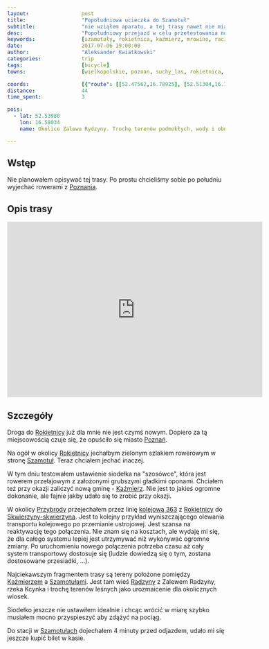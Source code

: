 ```yaml
---
layout:                 post
title:                  "Popołudniowa ucieczka do Szamotuł"
subtitle:               "nie wziąłem aparatu, a tej trasy nawet nie miałem tutaj opisywać"
desc:                   "Popołudniowy przejazd w celu przetestowania nowej opony i siodełka zaowocował odkryciem ciekawych terenów na południe od Szamotuł"
keywords:               [szamotuły, rokietnica, kaźmierz, mrowino, raczyny, zalew Radzyny]
date:                   2017-07-06 19:00:00
author:                 "Aleksander Kwiatkowski"
categories:             trip
tags:                   [bicycle]
towns:                  [wielkopolskie, poznan, suchy_las, rokietnica, kazmierz, szamotuly]

coords:                 [{"route": [[52.47562,16.78925], [52.51304,16.73209], [52.51815,16.70994], [52.51053,16.66582], [52.51983,16.66273], [52.51251,16.58738], [52.53852,16.58017], [52.58110,16.60918], [52.60289,16.58617]], "type": "bicycle"}]
distance:               44
time_spent:             3

pois:
  - lat: 52.53980
    lon: 16.58034
    name: Okolice Zalewu Rydzyny. Trochę terenów podmokłych, wody i obniżenie terenu.

---
```


[wiki-linia-363]: https://pl.wikipedia.org/wiki/Linia_kolejowa_nr_363

[wiki-rokietnica]: https://pl.wikipedia.org/wiki/Rokietnica_(wojew%C3%B3dztwo_wielkopolskie)
[wiki-poznan]: https://pl.wikipedia.org/wiki/Pozna%C5%84
[wiki-szamotuly]: https://pl.wikipedia.org/wiki/Szamotu%C5%82y
[wiki-gmina-kazmierz]: https://pl.wikipedia.org/wiki/Ka%C5%BAmierz_(gmina)
[wiki-przybroda]: https://pl.wikipedia.org/wiki/Przybroda
[wiki-skwierzyna]: https://pl.wikipedia.org/wiki/Skwierzyna
[wiki-kazmierz]: https://pl.wikipedia.org/wiki/Ka%C5%BAmierz
[wiki-radzyny]: https://pl.wikipedia.org/wiki/Radzyny


Wstęp
-----

Nie planowałem opisywać tej trasy. Po prostu chcieliśmy sobie po południu
wyjechać rowerami z [Poznania][wiki-poznan].

Opis trasy
----------

<iframe height='405' width='590' frameborder='0' allowtransparency='true' scrolling='no' src='https://www.strava.com/activities/1070736870/embed/aecb00ff78f1f9f9a11a2d4fa050097b5bf402e7'></iframe>

Szczegóły
---------

Droga do [Rokietnicy][wiki-rokietnica] już dla mnie nie jest czymś nowym.
Dopiero za tą miejscowością czuje się, że opuściło się
miasto [Poznań][wiki-poznan].

Na ogół w okolicy [Rokietnicy][wiki-rokietnica] jechałbym zielonym szlakiem
rowerowym w stronę [Szamotuł][wiki-szamotuly]. Teraz chciałem jechać inaczej.

W tym dniu testowałem ustawienie siodełka na "szosówce",
która jest rowerem przełajowym z założonymi grubszymi gładkimi oponami.
Chciałem też przy okazji zaliczyć nową gminę - [Kaźmierz][wiki-gmina-kazmierz].
Nie jest to jakieś ogromne dokonanie, ale fajnie jakby udało się to zrobić
przy okazji.

W okolicy [Przybrody][wiki-przybroda] przejechałem przez linię
[kolejową 363][wiki-linia-363] z [Rokietnicy][wiki-rokietnica] do
[Skwierzyny-skwierzyna][wiki-skwierzyna]. Jest to kolejny przykład wyniszczającego
olewania transportu kolejowego po przemianie ustrojowej. Jest szansa na
reaktywację tego połączenia. Nie znam się na kosztach, ale wydaję mi się, że
dla całego systemu lepiej jest utrzymywać niż wykonywać ogromne zmiany.
Po uruchomieniu nowego połączenia potrzeba czasu aż cały system transportowy
dostosuje się (ludzie dowiedzą się o tym, zostana dostosowane przesiadki, ...).

Najciekawszym fragmentem trasy są tereny położone pomiędzy [Kaźmierzem][wiki-kazmierz]
a [Szamotułami][wiki-szamotuly]. Jest tam wieś [Radzyny][wiki-radzyny] z
Zalewem Radzyny, rzeka Kcynka i trochę terenów leśnych jako urozmaicenie dla
okolicznych wiosek.

Siodełko jeszcze nie ustawiłem idealnie i chcąc wrócić w miarę szybko musiałem
mocno przyspieszyć aby zdążyć na pociąg.

Do stacji w [Szamotułach][wiki-szamotuly] dojechałem
4 minuty przed odjazdem, udało mi się jeszcze kupić bilet w kasie.

